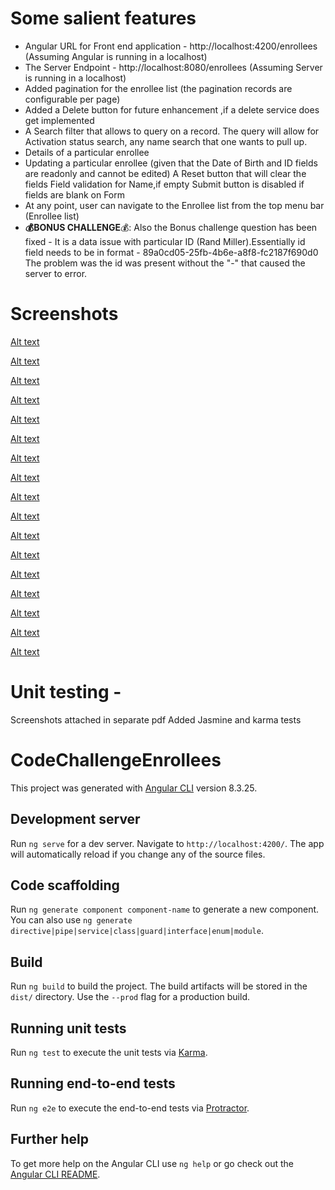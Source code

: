 # Some salient features
  - Angular URL for Front end application - http://localhost:4200/enrollees (Assuming Angular is running in a localhost)
  - The Server Endpoint - http://localhost:8080/enrollees (Assuming Server is running in a localhost)
  - Added pagination for the enrollee list (the pagination records are configurable per page)
  - Added a Delete button for future enhancement ,if a delete service does get implemented
  - A Search filter that allows to query on a record. The query will allow for Activation status search,
    any name search that one wants to pull up.
  - Details of a particular enrollee
  - Updating a particular enrollee (given that the Date of Birth and ID fields are readonly and cannot be edited)
    A Reset button that will clear the fields
    Field validation for Name,if empty
    Submit button is disabled if fields are blank on Form
  - At any point, user can navigate to the Enrollee list from the top menu bar (Enrollee list)
  - **💰BONUS CHALLENGE**💰: Also the Bonus challenge question has been fixed -
    It is a data issue with particular ID (Rand Miller).Essentially id field needs to be in format -
    89a0cd05-25fb-4b6e-a8f8-fc2187f690d0
    The problem was the id was present without the "-" that caused the server to error.

# Screenshots
  [Alt text](https://github.com/sgopalan76/spring-reddit-clone/blob/CodeChallengeEnrollees/CodeChallengeEnrollees/src/screenshots/Screen%20Shot%202021-02-18%20at%2010.38.29%20PM.png)
  
  [Alt text](https://github.com/sgopalan76/spring-reddit-clone/blob/CodeChallengeEnrollees/CodeChallengeEnrollees/src/screenshots/Screen%20Shot%202021-02-18%20at%2012.53.54%20AM.png)
  
  [Alt text](https://github.com/sgopalan76/spring-reddit-clone/blob/CodeChallengeEnrollees/CodeChallengeEnrollees/src/screenshots/Screen%20Shot%202021-02-18%20at%2012.54.58%20AM.png)
  
  [Alt text](https://github.com/sgopalan76/spring-reddit-clone/blob/CodeChallengeEnrollees/CodeChallengeEnrollees/src/screenshots/Screen%20Shot%202021-02-18%20at%2012.55.16%20AM.png)
  
  [Alt text](https://github.com/sgopalan76/spring-reddit-clone/blob/CodeChallengeEnrollees/CodeChallengeEnrollees/src/screenshots/Screen%20Shot%202021-02-18%20at%202.04.58%20AM.png)
  
  [Alt text](https://github.com/sgopalan76/spring-reddit-clone/blob/CodeChallengeEnrollees/CodeChallengeEnrollees/src/screenshots/Screen%20Shot%202021-02-18%20at%202.06.15%20AM.png)
  
  [Alt text](https://github.com/sgopalan76/spring-reddit-clone/blob/CodeChallengeEnrollees/CodeChallengeEnrollees/src/screenshots/Screen%20Shot%202021-02-18%20at%202.12.54%20AM.png)
  
  [Alt text](https://github.com/sgopalan76/spring-reddit-clone/blob/CodeChallengeEnrollees/CodeChallengeEnrollees/src/screenshots/Screen%20Shot%202021-02-18%20at%202.13.53%20AM.png)
  
  [Alt text](https://github.com/sgopalan76/spring-reddit-clone/blob/CodeChallengeEnrollees/CodeChallengeEnrollees/src/screenshots/Screen%20Shot%202021-02-18%20at%202.14.51%20AM.png)
  
  [Alt text](https://github.com/sgopalan76/spring-reddit-clone/blob/CodeChallengeEnrollees/CodeChallengeEnrollees/src/screenshots/Screen%20Shot%202021-02-18%20at%202.16.00%20AM.png)
  
  [Alt text](https://github.com/sgopalan76/spring-reddit-clone/blob/CodeChallengeEnrollees/CodeChallengeEnrollees/src/screenshots/Screen%20Shot%202021-02-18%20at%202.16.19%20AM.png)
  
  [Alt text](https://github.com/sgopalan76/spring-reddit-clone/blob/CodeChallengeEnrollees/CodeChallengeEnrollees/src/screenshots/Screen%20Shot%202021-02-18%20at%202.17.14%20AM.png)
  
  [Alt text](https://github.com/sgopalan76/spring-reddit-clone/blob/CodeChallengeEnrollees/CodeChallengeEnrollees/src/screenshots/Screen%20Shot%202021-02-18%20at%202.17.40%20AM.png)
  
  [Alt text](https://github.com/sgopalan76/spring-reddit-clone/blob/CodeChallengeEnrollees/CodeChallengeEnrollees/src/screenshots/Screen%20Shot%202021-02-18%20at%202.18.05%20AM.png)
  
  [Alt text](https://github.com/sgopalan76/spring-reddit-clone/blob/CodeChallengeEnrollees/CodeChallengeEnrollees/src/screenshots/Screen%20Shot%202021-02-18%20at%202.20.00%20AM.png)
  
  [Alt text](https://github.com/sgopalan76/spring-reddit-clone/blob/CodeChallengeEnrollees/CodeChallengeEnrollees/src/screenshots/Screen%20Shot%202021-02-18%20at%202.20.38%20AM.png)
  
  [Alt text](https://github.com/sgopalan76/spring-reddit-clone/blob/CodeChallengeEnrollees/CodeChallengeEnrollees/src/screenshots/Screen%20Shot%202021-02-19%20at%208.34.27%20PM.png)

# Unit testing - 
  Screenshots attached in separate pdf 
  Added Jasmine and karma tests

# CodeChallengeEnrollees

This project was generated with [Angular CLI](https://github.com/angular/angular-cli) version 8.3.25.

## Development server

Run `ng serve` for a dev server. Navigate to `http://localhost:4200/`. The app will automatically reload if you change any of the source files.

## Code scaffolding

Run `ng generate component component-name` to generate a new component. You can also use `ng generate directive|pipe|service|class|guard|interface|enum|module`.

## Build

Run `ng build` to build the project. The build artifacts will be stored in the `dist/` directory. Use the `--prod` flag for a production build.

## Running unit tests

Run `ng test` to execute the unit tests via [Karma](https://karma-runner.github.io).

## Running end-to-end tests

Run `ng e2e` to execute the end-to-end tests via [Protractor](http://www.protractortest.org/).

## Further help

To get more help on the Angular CLI use `ng help` or go check out the [Angular CLI README](https://github.com/angular/angular-cli/blob/master/README.md).
